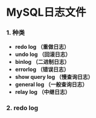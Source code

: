 # MySQL日志文件

### 1. 种类

- **redo log （重做日志）**
- **undo log （回滚日志）**
- **binlog  （二进制日志）**
- **errorlog （错误日志）**
- **show query log （慢查询日志）**
- **general log （一般查询日志）**
- **relay log （中继日志）**



### 2. redo log

